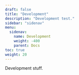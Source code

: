 ```yaml
---
draft: false
title: "Development"
description: "Development test."
sidebar: "sidenav"
menu:
  sidenav:
    name: Development
    weight: -400
    parent: Docs
toc: true
weight: 20
---
```


Development stuff.
